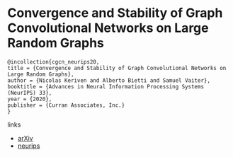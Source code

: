 # Convergence and Stability of Graph Convolutional Networks on Large Random Graphs

```
@incollection{cgcn_neurips20,
title = {Convergence and Stability of Graph Convolutional Networks on Large Random Graphs},
author = {Nicolas Keriven and Alberto Bietti and Samuel Vaiter},
booktitle = {Advances in Neural Information Processing Systems (NeurIPS) 33},
year = {2020},
publisher = {Curran Associates, Inc.}
}
```

links
- [arXiv](https://arxiv.org/abs/2006.01868)
- [neurips](https://nips.cc/Conferences/2020/ScheduleMultitrack?event=17914)
